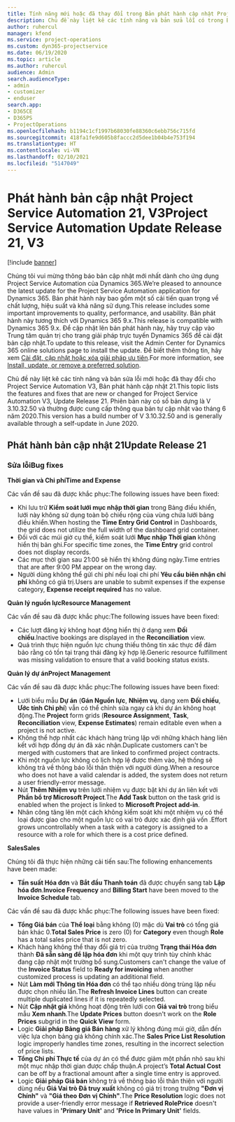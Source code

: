 ```yaml
---
title: Tính năng mới hoặc đã thay đổi trong Bản phát hành cập nhật Project Service Automation 21, V3
description: Chủ đề này liệt kê các tính năng và bản sửa lỗi có trong Bản phát hành cập nhật Project Service Automation 21, V3.
author: ruhercul
manager: kfend
ms.service: project-operations
ms.custom: dyn365-projectservice
ms.date: 06/19/2020
ms.topic: article
ms.author: ruhercul
audience: Admin
search.audienceType:
- admin
- customizer
- enduser
search.app:
- D365CE
- D365PS
- ProjectOperations
ms.openlocfilehash: b1194c1cf1997b68030fe88360c6ebb756c715fd
ms.sourcegitcommit: 418fa1fe9d605b8faccc2d5dee1b04b4e753f194
ms.translationtype: HT
ms.contentlocale: vi-VN
ms.lasthandoff: 02/10/2021
ms.locfileid: "5147049"
---
```

# <a name="project-service-automation-update-release-21-v3"></a><span data-ttu-id="96140-103">Phát hành bản cập nhật Project Service Automation 21, V3</span><span class="sxs-lookup"><span data-stu-id="96140-103">Project Service Automation Update Release 21, V3</span></span>

[!include [banner](../includes/psa-now-project-operations.md)]

<span data-ttu-id="96140-104">Chúng tôi vui mừng thông báo bản cập nhật mới nhất dành cho ứng dụng Project Service Automation của Dynamics 365.</span><span class="sxs-lookup"><span data-stu-id="96140-104">We’re pleased to announce the latest update for the Project Service Automation application for Dynamics 365.</span></span> <span data-ttu-id="96140-105">Bản phát hành này bao gồm một số cải tiến quan trọng về chất lượng, hiệu suất và khả năng sử dụng.</span><span class="sxs-lookup"><span data-stu-id="96140-105">This release includes some important improvements to quality, performance, and usability.</span></span> <span data-ttu-id="96140-106">Bản phát hành này tương thích với Dynamics 365 9.x.</span><span class="sxs-lookup"><span data-stu-id="96140-106">This release is compatible with Dynamics 365 9.x.</span></span> <span data-ttu-id="96140-107">Để cập nhật lên bản phát hành này, hãy truy cập vào Trung tâm quản trị cho trang giải pháp trực tuyến Dynamics 365 để cài đặt bản cập nhật.</span><span class="sxs-lookup"><span data-stu-id="96140-107">To update to this release, visit the Admin Center for Dynamics 365 online solutions page to install the update.</span></span> <span data-ttu-id="96140-108">Để biết thêm thông tin, hãy xem [Cài đặt, cập nhật hoặc xóa giải pháp ưu tiên](https://docs.microsoft.com/power-platform/admin/install-remove-preferred-solution).</span><span class="sxs-lookup"><span data-stu-id="96140-108">For more information, see [Install, update, or remove a preferred solution](https://docs.microsoft.com/power-platform/admin/install-remove-preferred-solution).</span></span>

<span data-ttu-id="96140-109">Chủ đề này liệt kê các tính năng và bản sửa lỗi mới hoặc đã thay đổi cho Project Service Automation V3, Bản phát hành cập nhật 21.</span><span class="sxs-lookup"><span data-stu-id="96140-109">This topic lists the features and fixes that are new or changed for Project Service Automation V3, Update Release 21.</span></span> <span data-ttu-id="96140-110">Phiên bản này có số bản dựng là V 3.10.32.50 và thường được cung cấp thông qua bản tự cập nhật vào tháng 6 năm 2020.</span><span class="sxs-lookup"><span data-stu-id="96140-110">This version has a build number of V 3.10.32.50 and is generally available through a self-update in June 2020.</span></span>

## <a name="update-release-21"></a><span data-ttu-id="96140-111">Phát hành bản cập nhật 21</span><span class="sxs-lookup"><span data-stu-id="96140-111">Update Release 21</span></span>

### <a name="bug-fixes"></a><span data-ttu-id="96140-112">Sửa lỗi</span><span class="sxs-lookup"><span data-stu-id="96140-112">Bug fixes</span></span>

<span data-ttu-id="96140-113">**Thời gian và Chi phí**</span><span class="sxs-lookup"><span data-stu-id="96140-113">**Time and Expense**</span></span>

<span data-ttu-id="96140-114">Các vấn đề sau đã được khắc phục:</span><span class="sxs-lookup"><span data-stu-id="96140-114">The following issues have been fixed:</span></span>

- <span data-ttu-id="96140-115">Khi lưu trữ **Kiểm soát lưới mục nhập thời gian** trong Bảng điều khiển, lưới này không sử dụng toàn bộ chiều rộng của vùng chứa lưới bảng điều khiển.</span><span class="sxs-lookup"><span data-stu-id="96140-115">When hosting the **Time Entry Grid Control** in Dashboards, the grid does not utilize the full width of the dashboard grid container.</span></span>
- <span data-ttu-id="96140-116">Đối với các múi giờ cụ thể, kiểm soát lưới **Mục nhập Thời gian** không hiển thị bản ghi.</span><span class="sxs-lookup"><span data-stu-id="96140-116">For specific time zones, the **Time Entry** grid control does not display records.</span></span>
- <span data-ttu-id="96140-117">Các mục thời gian sau 21:00 sẽ hiển thị không đúng ngày.</span><span class="sxs-lookup"><span data-stu-id="96140-117">Time entries that are after 9:00 PM appear on the wrong day.</span></span>
- <span data-ttu-id="96140-118">Người dùng không thể gửi chi phí nếu loại chi phí **Yêu cầu biên nhận chi phí** không có giá trị.</span><span class="sxs-lookup"><span data-stu-id="96140-118">Users are unable to submit expenses if the expense category, **Expense receipt required** has no value.</span></span>

<span data-ttu-id="96140-119">**Quản lý nguồn lực**</span><span class="sxs-lookup"><span data-stu-id="96140-119">**Resource Management**</span></span>

<span data-ttu-id="96140-120">Các vấn đề sau đã được khắc phục:</span><span class="sxs-lookup"><span data-stu-id="96140-120">The following issues have been fixed:</span></span>

- <span data-ttu-id="96140-121">Các lượt đăng ký không hoạt động hiển thị ở dạng xem **Đối chiếu**.</span><span class="sxs-lookup"><span data-stu-id="96140-121">Inactive bookings are displayed in the **Reconciliation** view.</span></span>
- <span data-ttu-id="96140-122">Quá trình thực hiện nguồn lực chung thiếu thông tin xác thực để đảm bảo rằng có tồn tại trạng thái đăng ký hợp lệ.</span><span class="sxs-lookup"><span data-stu-id="96140-122">Generic resource fulfillment was missing validation to ensure that a valid booking status exists.</span></span>

<span data-ttu-id="96140-123">**Quản lý dự án**</span><span class="sxs-lookup"><span data-stu-id="96140-123">**Project Management**</span></span>

<span data-ttu-id="96140-124">Các vấn đề sau đã được khắc phục:</span><span class="sxs-lookup"><span data-stu-id="96140-124">The following issues have been fixed:</span></span>

- <span data-ttu-id="96140-125">Lưới biểu mẫu **Dự án** (**Gán Nguồn lực**, **Nhiệm vụ**, dạng xem **Đối chiếu**, **Ước tính Chi phí**) vẫn có thể chỉnh sửa ngay cả khi dự án không hoạt động.</span><span class="sxs-lookup"><span data-stu-id="96140-125">The **Project** form grids (**Resource Assignment**, **Task**, **Reconciliation** view, **Expense Estimates**) remain editable even when a project is not active.</span></span>
- <span data-ttu-id="96140-126">Không thể hợp nhất các khách hàng trùng lặp với những khách hàng liên kết với hợp đồng dự án đã xác nhận.</span><span class="sxs-lookup"><span data-stu-id="96140-126">Duplicate customers can't be merged with customers that are linked to confirmed project contracts.</span></span>
- <span data-ttu-id="96140-127">Khi một nguồn lực không có lịch hợp lệ được thêm vào, hệ thống sẽ không trả về thông báo lỗi thân thiện với người dùng.</span><span class="sxs-lookup"><span data-stu-id="96140-127">When a resource who does not have a valid calendar is added, the system does not return a user friendly-error message.</span></span>
- <span data-ttu-id="96140-128">Nút **Thêm Nhiệm vụ** trên lưới nhiệm vụ được bật khi dự án liên kết với **Phần bổ trợ Microsoft Project**.</span><span class="sxs-lookup"><span data-stu-id="96140-128">The **Add Task** button on the task grid is enabled when the project is linked to **Microsoft Project add-in**.</span></span>
- <span data-ttu-id="96140-129">Nhân công tăng lên một cách không kiểm soát khi một nhiệm vụ có thể loại được giao cho một nguồn lực có vai trò được xác định giá vốn .</span><span class="sxs-lookup"><span data-stu-id="96140-129">Effort grows uncontrollably when a task with a category is assigned to a resource with a role for which there is a cost price defined.</span></span>

<span data-ttu-id="96140-130">**Sales**</span><span class="sxs-lookup"><span data-stu-id="96140-130">**Sales**</span></span>

<span data-ttu-id="96140-131">Chúng tôi đã thực hiện những cải tiến sau:</span><span class="sxs-lookup"><span data-stu-id="96140-131">The following enhancements have been made:</span></span>

- <span data-ttu-id="96140-132">**Tần suất Hóa đơn** và **Bắt đầu Thanh toán** đã được chuyển sang tab **Lập hóa đơn**.</span><span class="sxs-lookup"><span data-stu-id="96140-132">**Invoice Frequency** and **Billing Start** have been moved to the **Invoice Schedule** tab.</span></span>

<span data-ttu-id="96140-133">Các vấn đề sau đã được khắc phục:</span><span class="sxs-lookup"><span data-stu-id="96140-133">The following issues have been fixed:</span></span>

- <span data-ttu-id="96140-134">**Tổng Giá bán** của **Thể loại** bằng không (0) mặc dù **Vai trò** có tổng giá bán khác 0.</span><span class="sxs-lookup"><span data-stu-id="96140-134">**Total Sales Price** is zero (0) for **Category** even though **Role** has a total sales price that is not zero.</span></span>
- <span data-ttu-id="96140-135">Khách hàng không thể thay đổi giá trị của trường **Trạng thái Hóa đơn** thành **Đã sẵn sàng để lập hóa đơn** khi một quy trình tùy chỉnh khác đang cập nhật một trường bổ sung.</span><span class="sxs-lookup"><span data-stu-id="96140-135">Customers can't change the value of the **Invoice Status** field to **Ready for invoicing** when another customized process is updating an additional field.</span></span>
- <span data-ttu-id="96140-136">Nút **Làm mới Thông tin Hóa đơn** có thể tạo nhiều dòng trùng lặp nếu được chọn nhiều lần.</span><span class="sxs-lookup"><span data-stu-id="96140-136">The **Refresh Invoice Lines** button can create multiple duplicated lines if it is repeatedly selected.</span></span>
- <span data-ttu-id="96140-137">Nút **Cập nhật giá** không hoạt động trên lưới con **Giá vai trò** trong biểu mẫu **Xem nhanh**.</span><span class="sxs-lookup"><span data-stu-id="96140-137">The **Update Prices** button doesn't work on the **Role Prices** subgrid in the **Quick View** form.</span></span>
- <span data-ttu-id="96140-138">Logic **Giải pháp Bảng giá Bán hàng** xử lý không đúng múi giờ, dẫn đến việc lựa chọn bảng giá không chính xác.</span><span class="sxs-lookup"><span data-stu-id="96140-138">The **Sales Price List Resolution** logic improperly handles time zones, resulting in the incorrect selection of price lists.</span></span>
- <span data-ttu-id="96140-139">**Tổng Chi phí Thực tế** của dự án có thể được giảm một phần nhỏ sau khi một mục nhập thời gian được chấp thuận.</span><span class="sxs-lookup"><span data-stu-id="96140-139">A project’s **Total Actual Cost** can be off by a fractional amount after a single time entry is approved.</span></span>
- <span data-ttu-id="96140-140">Logic **Giải pháp Giá bán** không trả về thông báo lỗi thân thiện với người dùng nếu **Giá Vai trò Đã truy xuất** không có giá trị trong trường **"Đơn vị Chính"** và **"Giá theo Đơn vị Chính"**.</span><span class="sxs-lookup"><span data-stu-id="96140-140">The **Price Resolution** logic does not provide a user-friendly error message if **Retrieved RolePrice** doesn't have values in **'Primary Unit'** and **'Price In Primary Unit'** fields.</span></span>
